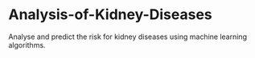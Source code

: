 # Analysis-of-Kidney-Diseases

Analyse and predict the risk for kidney diseases using machine learning algorithms.
